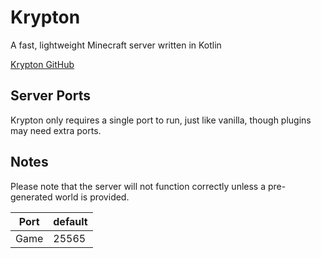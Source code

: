 # Krypton

A fast, lightweight Minecraft server written in Kotlin

[Krypton GitHub](https://github.com/KryptonMC/Krypton)

## Server Ports

Krypton only requires a single port to run, just like vanilla, though plugins may need extra ports.

## Notes

Please note that the server will not function correctly unless a pre-generated world is provided.

| Port  | default |
|-------|---------|
| Game  | 25565   |
